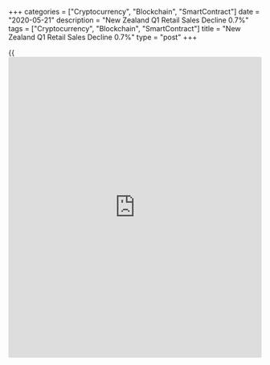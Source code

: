 +++
categories = ["Cryptocurrency", "Blockchain", "SmartContract"]
date = "2020-05-21"
description = "New Zealand Q1 Retail Sales Decline 0.7%"
tags = ["Cryptocurrency", "Blockchain", "SmartContract"]
title = "New Zealand Q1 Retail Sales Decline 0.7%"
type = "post"
+++

{{<iframe id="large-banner" src="https://www.bounty.group/#slide=26.0" width="100%" height="600" scrolling="no" style="border: 0px solid rgb(216, 221, 230); border-radius: 3px;">}}

The total volume of retail sales in New Zealand dropped a seasonally
adjusted 0.7 percent on quarter, Statistics New Zealand said on Friday -
following the downwardly revised flat reading in the three months prior
(originally a 0.7 percent increase).

Eight of the 15 industries had lower sales volumes in the March 2020
quarter. Motor vehicles and parts retailing had the largest fall, down
7.5 percent after a flat December 2019 quarter. Food and beverage
services had the second largest fall, down 6.7 percent on the back of a
0.9 fall in the December quarter.

These drops were followed by accommodation services, down 9.3 percent
after a 1.2 percent rise in the December quarter, and clothing,
footwear, and accessories, down 6.6 percent after a 1.4 percent increase
in the December quarter.

Supermarket and grocery stores had the largest increase, up 8.5 percent
after a 1.2 percent fall in the December quarter. Department stores had
the second largest increase, up 2.6 percent after a 4.7 percent fall in
the December quarter.

The value of retail sales (with price effects included) fell 0.4 percent
(NZ$89 million) as 10 of the 16 regions showed lower sales values.

On a yearly basis, retail sales advanced 2.3 percent - slowing from the
3.3 percent increase in the previous three months.

Motor vehicle and parts retailing had the largest fall in retail sales
value in the March 2020 quarter, down 7.4 percent (NZ$248 million) when
the effects of price changes are included. This followed a 0.1 percent
(NZ$4.4 million) fall in the December 2019 quarter.

The second largest fall came from food and beverage services, down 5.8
percent (NZ$179 million), after a relatively flat December quarter.

These falls were followed by accommodation, down 11 percent (NZ$127
million), on the back of a 4.6 percent (NZ$49 million) rise in the
December quarter.

Supermarket and grocery stores had the largest increase in sales value
this quarter, up 9.7 percent (NZ$514 million), after a relatively flat
December quarter. The second largest increase came from department
stores, up 2.6 percent (NZ$36 million), after a 3.9 percent (NZ$55
million) fall in the December quarter.

For comments and feedback [contact](https://www.playgroundfx.com/contact/): editorial@rtt[news](https://www.letsplayfx.com/blog/forex-news-website/).com

[Economic News][1]

 **What parts of the world are seeing the best (and worst) economic
performances lately? Click[here][2] to check out our [Econ Scorecard][2]
and find out! See up-to-the-moment [ranking](https://www.playgroundfx.com/blog/crypto-exchange-ranking/)s for the best and worst
performers in [GDP][3], [unemployment rate][4], [inflation][5] and much
more.**

   1. www.rtt[news](https://www.letsplayfx.com/blog/forex-news-website/).com/Content/EconomicNews.aspx
   2. www.rtt[news](https://www.letsplayfx.com/blog/forex-news-website/).com/economic-scorecard/world-rank/industrial-production/highest-performance.aspx
   3. www.rtt[news](https://www.letsplayfx.com/blog/forex-news-website/).com/economic-scorecard/world-rank/GDP/highest-performance.aspx
   4. www.rtt[news](https://www.letsplayfx.com/blog/forex-news-website/).com/economic-scorecard/world-rank/unemployment-rate/lowest-performance.aspx
   5. www.rtt[news](https://www.letsplayfx.com/blog/forex-news-website/).com/economic-scorecard/world-rank/CPI/highest-performance.aspx